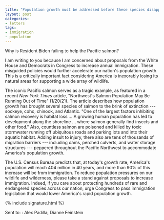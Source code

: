 ```yaml
---
title: "Population growth must be addressed before these species disappear"
layout: post
categories:
- letters
tags:
- immigration
- population
---
```


Why is Resident Biden failing to help the Pacific salmon?

I am writing to you because I am concerned about proposals from the White House and Democrats in Congress to increase annual immigration. These misguided policies would further accelerate our nation's population growth. This is a critically important fact considering America is inexorably losing its natural areas for supporting a wide array of wildlife.

The iconic Pacific salmon serves as a tragic example, as featured in a recent *New York Times* article, "Northwest's Salmon Population May Be Running Out of Time" (1/20/21). The article describes how population growth has brought several species of salmon to the brink of extinction --- sockeye, coho, chinook, and Atlantic. "One of the largest factors inhibiting salmon recovery is habitat loss ... A growing human population has led to development along the shoreline ... where salmon generally find insects and other food." Also, countless salmon are poisoned and killed by toxic stormwater running off ubiquitous roads and parking lots and into their aquatic habitat. Adding insult to injury, there also are tens of thousands of migration barriers --- including dams, perched culverts, and water storage structures --- peppered throughout the Pacific Northwest to accommodate America's population growth.

The U.S. Census Bureau predicts that, at today's growth rate, America's population will reach 404 million in 40 years, and more than 90% of this increase will be from immigration. To reduce population pressures on our wildlife and wilderness, please take a stand against proposals to increase immigration. Indeed, if you care about protecting hundreds of rare and endangered species across our nation, urge Congress to pass immigration legislation that would lower America's rapid population growth.

{% include signature.html %}

Sent to:
: Alex Padilla, Dianne Feinstein
